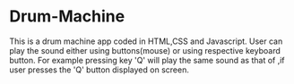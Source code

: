 # Drum-Machine
This is a drum machine app coded in HTML,CSS and Javascript.
User can play the sound either using buttons(mouse) or using respective keyboard button. For example pressing key 'Q' will play the same sound as that of ,if user presses the 'Q' button displayed on screen.

